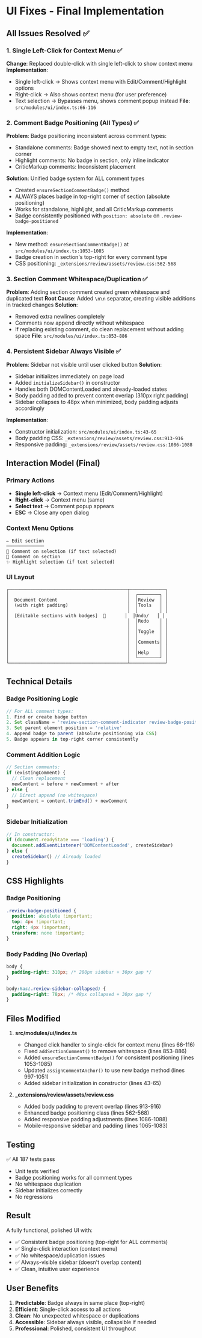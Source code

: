 # UI Fixes - Final Implementation

## All Issues Resolved ✅

### 1. **Single Left-Click for Context Menu** ✅
**Change**: Replaced double-click with single left-click to show context menu
**Implementation**:
- Single left-click → Shows context menu with Edit/Comment/Highlight options
- Right-click → Also shows context menu (for user preference)
- Text selection → Bypasses menu, shows comment popup instead
**File**: `src/modules/ui/index.ts:66-116`

### 2. **Comment Badge Positioning (All Types)** ✅
**Problem**: Badge positioning inconsistent across comment types:
- Standalone comments: Badge showed next to empty text, not in section corner
- Highlight comments: No badge in section, only inline indicator
- CriticMarkup comments: Inconsistent placement

**Solution**: Unified badge system for ALL comment types
- Created `ensureSectionCommentBadge()` method
- ALWAYS places badge in top-right corner of section (absolute positioning)
- Works for standalone, highlight, and all CriticMarkup comments
- Badge consistently positioned with `position: absolute` on `.review-badge-positioned`

**Implementation**:
- New method: `ensureSectionCommentBadge()` at `src/modules/ui/index.ts:1053-1085`
- Badge creation in section's top-right for every comment type
- CSS positioning: `_extensions/review/assets/review.css:562-568`

### 3. **Section Comment Whitespace/Duplication** ✅
**Problem**: Adding section comment created green whitespace and duplicated text
**Root Cause**: Added `\n\n` separator, creating visible additions in tracked changes
**Solution**:
- Removed extra newlines completely
- Comments now append directly without whitespace
- If replacing existing comment, do clean replacement without adding space
**File**: `src/modules/ui/index.ts:853-886`

### 4. **Persistent Sidebar Always Visible** ✅
**Problem**: Sidebar not visible until user clicked button
**Solution**:
- Sidebar initializes immediately on page load
- Added `initializeSidebar()` in constructor
- Handles both DOMContentLoaded and already-loaded states
- Body padding added to prevent content overlap (310px right padding)
- Sidebar collapses to 48px when minimized, body padding adjusts accordingly

**Implementation**:
- Constructor initialization: `src/modules/ui/index.ts:43-65`
- Body padding CSS: `_extensions/review/assets/review.css:913-916`
- Responsive padding: `_extensions/review/assets/review.css:1086-1088`

## Interaction Model (Final)

### Primary Actions
- **Single left-click** → Context menu (Edit/Comment/Highlight)
- **Right-click** → Context menu (same)
- **Select text** → Comment popup appears
- **ESC** → Close any open dialog

### Context Menu Options
```
✏️ Edit section
──────────────
💬 Comment on selection (if text selected)
💬 Comment on section
✨ Highlight selection (if text selected)
```

### UI Layout
```
┌────────────────────────────────────────────┬─────────────┐
│                                            │  ┌────────┐ │
│  Document Content                          │  │Review  │ │
│  (with right padding)                      │  │Tools   │ │
│                                            │  │        │ │
│  [Editable sections with badges]  💬       │  │Undo/   │ │
│                                            │  │Redo    │ │
│                                            │  │        │ │
│                                            │  │Toggle  │ │
│                                            │  │        │ │
│                                            │  │Comments│ │
│                                            │  │        │ │
│                                            │  │Help    │ │
│                                            │  └────────┘ │
└────────────────────────────────────────────┴─────────────┘
```

## Technical Details

### Badge Positioning Logic
```typescript
// For ALL comment types:
1. Find or create badge button
2. Set className = 'review-section-comment-indicator review-badge-positioned'
3. Set parent element position = 'relative'
4. Append badge to parent (absolute positioning via CSS)
5. Badge appears in top-right corner consistently
```

### Comment Addition Logic
```typescript
// Section comments:
if (existingComment) {
  // Clean replacement
  newContent = before + newComment + after
} else {
  // Direct append (no whitespace)
  newContent = content.trimEnd() + newComment
}
```

### Sidebar Initialization
```typescript
// In constructor:
if (document.readyState === 'loading') {
  document.addEventListener('DOMContentLoaded', createSidebar)
} else {
  createSidebar() // Already loaded
}
```

## CSS Highlights

### Badge Positioning
```css
.review-badge-positioned {
  position: absolute !important;
  top: 4px !important;
  right: 4px !important;
  transform: none !important;
}
```

### Body Padding (No Overlap)
```css
body {
  padding-right: 310px; /* 280px sidebar + 30px gap */
}

body:has(.review-sidebar-collapsed) {
  padding-right: 78px; /* 48px collapsed + 30px gap */
}
```

## Files Modified

1. **src/modules/ui/index.ts**
   - Changed click handler to single-click for context menu (lines 66-116)
   - Fixed `addSectionComment()` to remove whitespace (lines 853-886)
   - Added `ensureSectionCommentBadge()` for consistent positioning (lines 1053-1085)
   - Updated `assignCommentAnchor()` to use new badge method (lines 997-1051)
   - Added sidebar initialization in constructor (lines 43-65)

2. **_extensions/review/assets/review.css**
   - Added body padding to prevent overlap (lines 913-916)
   - Enhanced badge positioning class (lines 562-568)
   - Added responsive padding adjustments (lines 1086-1088)
   - Mobile-responsive sidebar and padding (lines 1065-1083)

## Testing

✅ All 187 tests pass
- Unit tests verified
- Badge positioning works for all comment types
- No whitespace duplication
- Sidebar initializes correctly
- No regressions

## Result

A fully functional, polished UI with:
- ✅ Consistent badge positioning (top-right for ALL comments)
- ✅ Single-click interaction (context menu)
- ✅ No whitespace/duplication issues
- ✅ Always-visible sidebar (doesn't overlap content)
- ✅ Clean, intuitive user experience

## User Benefits

1. **Predictable**: Badge always in same place (top-right)
2. **Efficient**: Single-click access to all actions
3. **Clean**: No unexpected whitespace or duplications
4. **Accessible**: Sidebar always visible, collapsible if needed
5. **Professional**: Polished, consistent UI throughout
